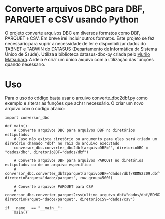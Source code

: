 # Converte arquivos DBC para DBF, PARQUET e CSV usando Python

O projeto converte arquivos DBC em diversos formatos como DBF, PARQUET e CSV. Em breve irei incluir outros formatos.
Este projeto se fez necessário para suprir a necessidade de ler e disponibilizar dados do TABNET e TABWIN do DATASUS (Departamento de Informática do Sistema Único de Saúde).
Utiliza a biblioteca datasus-dbc-py criada pelo [Murilo Matsubara](https://github.com/mymatsubara/datasus-dbc-py).
A ideia é criar um único arquivo com a utilização das funções quando necessário.

# Uso

Para o uso do código basta usar o arquivo converte_dbc2dbf.py como exemplo e alterar as funções que achar necessário.
O criar um novo arquivo com o código abaixo:

```
import conversor_dbc

def main():
    # Converte arquivos DBC para arquivos DBF no diretórios estipulados
    # Caso não exista diretório ou argumento para eles será criado um diretório chamado "dbf" no raiz do arquivo executado
    conversor_dbc.converter_dbc2dbf(arquivoDBF="", diretorioDBC = "dados/dbc", diretorioDBF="dados/dbf")

    # Converte arquivos DBF para arquivos PARQUET no diretórios estipulados ou de um arquivo específico
    # conversor_dbc.converter_dbf2parquet(arquivoDBF="dados/dbf/RDMG2209.dbf", diretorioParquet="dados/parquet", row_group=5000)

    # Converte arquivos PARQUET para CSV
    # conversor_dbc.converter_parquet2csv(ultimo_arquivo_dbf="dados/dbf/RDMG2209.dbf", diretorioParquet="dados/parquet", diretorioCSV="dados/csv")

if __name__ == "__main__":
    main()
```
